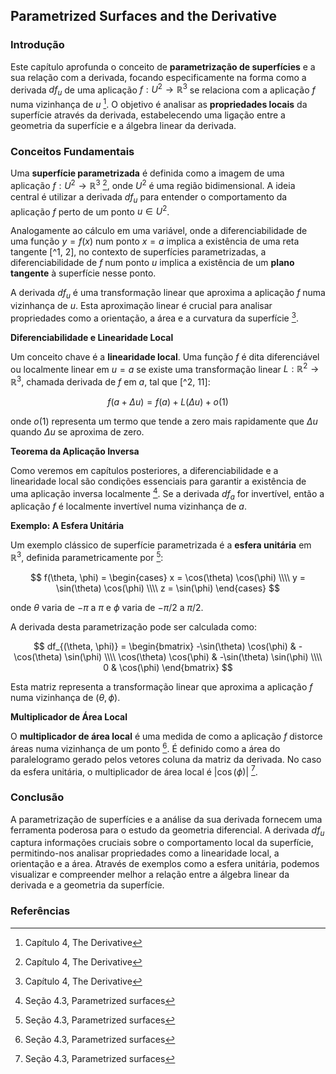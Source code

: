 ## Parametrized Surfaces and the Derivative

### Introdução
Este capítulo aprofunda o conceito de **parametrização de superfícies** e a sua relação com a derivada, focando especificamente na forma como a derivada $df_u$ de uma aplicação $f: U^2 \rightarrow \mathbb{R}^3$ se relaciona com a aplicação $f$ numa vizinhança de $u$ [^1]. O objetivo é analisar as **propriedades locais** da superfície através da derivada, estabelecendo uma ligação entre a geometria da superfície e a álgebra linear da derivada.

### Conceitos Fundamentais

Uma **superfície parametrizada** é definida como a imagem de uma aplicação $f: U^2 \rightarrow \mathbb{R}^3$ [^1], onde $U^2$ é uma região bidimensional. A ideia central é utilizar a derivada $df_u$ para entender o comportamento da aplicação $f$ perto de um ponto $u \in U^2$.

Analogamente ao cálculo em uma variável, onde a diferenciabilidade de uma função $y = f(x)$ num ponto $x = a$ implica a existência de uma reta tangente [^1, 2], no contexto de superfícies parametrizadas, a diferenciabilidade de $f$ num ponto $u$ implica a existência de um **plano tangente** à superfície nesse ponto.

A derivada $df_u$ é uma transformação linear que aproxima a aplicação $f$ numa vizinhança de $u$. Esta aproximação linear é crucial para analisar propriedades como a orientação, a área e a curvatura da superfície [^1].

**Diferenciabilidade e Linearidade Local**

Um conceito chave é a **linearidade local**. Uma função $f$ é dita diferenciável ou localmente linear em $u = a$ se existe uma transformação linear $L: \mathbb{R}^2 \rightarrow \mathbb{R}^3$, chamada derivada de $f$ em $a$, tal que [^2, 11]:

$$
f(a + \Delta u) = f(a) + L(\Delta u) + o(1)
$$

onde $o(1)$ representa um termo que tende a zero mais rapidamente que $\Delta u$ quando $\Delta u$ se aproxima de zero.

**Teorema da Aplicação Inversa**

Como veremos em capítulos posteriores, a diferenciabilidade e a linearidade local são condições essenciais para garantir a existência de uma aplicação inversa localmente [^17]. Se a derivada $df_a$ for invertível, então a aplicação $f$ é localmente invertível numa vizinhança de $a$.

**Exemplo: A Esfera Unitária**

Um exemplo clássico de superfície parametrizada é a **esfera unitária** em $\mathbb{R}^3$, definida parametricamente por [^17]:

$$
f(\theta, \phi) =
\begin{cases}
x = \cos(\theta) \cos(\phi) \\\\
y = \sin(\theta) \cos(\phi) \\\\
z = \sin(\phi)
\end{cases}
$$

onde $\theta$ varia de $-\pi$ a $\pi$ e $\phi$ varia de $-\pi/2$ a $\pi/2$.

A derivada desta parametrização pode ser calculada como:

$$
df_{(\theta, \phi)} =
\begin{bmatrix}
-\sin(\theta) \cos(\phi) & -\cos(\theta) \sin(\phi) \\\\
\cos(\theta) \cos(\phi) & -\sin(\theta) \sin(\phi) \\\\
0 & \cos(\phi)
\end{bmatrix}
$$

Esta matriz representa a transformação linear que aproxima a aplicação $f$ numa vizinhança de $(\theta, \phi)$.

**Multiplicador de Área Local**

O **multiplicador de área local** é uma medida de como a aplicação $f$ distorce áreas numa vizinhança de um ponto [^17]. É definido como a área do paralelogramo gerado pelos vetores coluna da matriz da derivada. No caso da esfera unitária, o multiplicador de área local é $|\cos(\phi)|$ [^17].

### Conclusão
A parametrização de superfícies e a análise da sua derivada fornecem uma ferramenta poderosa para o estudo da geometria diferencial. A derivada $df_u$ captura informações cruciais sobre o comportamento local da superfície, permitindo-nos analisar propriedades como a linearidade local, a orientação e a área. Através de exemplos como a esfera unitária, podemos visualizar e compreender melhor a relação entre a álgebra linear da derivada e a geometria da superfície.

### Referências
[^1]: Capítulo 4, The Derivative
[^2]: Seção 4.1, Differentiability
[^11]: Seção 4.2, Maps of the plane
[^17]: Seção 4.3, Parametrized surfaces
<!-- END -->